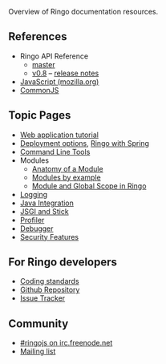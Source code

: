 Overview of Ringo documentation resources.

## References

  * Ringo API Reference
    * [master](/api/master/index.html)
    * [v0.8](/api/v0.8/index.html) &ndash; [release notes](Release-0.8)
  * [JavaScript (mozilla.org)](https://developer.mozilla.org/en/JavaScript/Reference)
  * [CommonJS](http://wiki.commonjs.org/wiki/CommonJS)

## Topic Pages
  * [Web application tutorial](tutorial/)
  * [Deployment options](documentation/deployment), [Ringo with Spring](documentation/ringo_with_spring)
  * [Command Line Tools](documentation/commandline_tools)
  * Modules
    * [Anatomy of a Module](documentation/modules)
    * [Modules by example](tutorial/modules)
    * [Module and Global Scope in Ringo](documentation/module_and_global_scope)
  * [Logging](documentation/logging)
  * [Java Integration](documentation/java_integration)
  * [JSGI and Stick](documentation/jsgi_and_stick)
  * [Profiler](documentation/profiler)
  * [Debugger](documentation/debugger)
  * [Security Features](documentation/security_features)

## For Ringo developers

  * [Coding standards](documentation/coding_standards)
  * [Github Repository](http://github.com/ringo/ringojs)
  * [Issue Tracker](http://github.com/ringo/ringojs/issues)

## Community

  * [#ringojs on irc.freenode.net](http://ringojs.com/bot/join)
  * [Mailing list](http://groups.google.com/group/ringojs)
